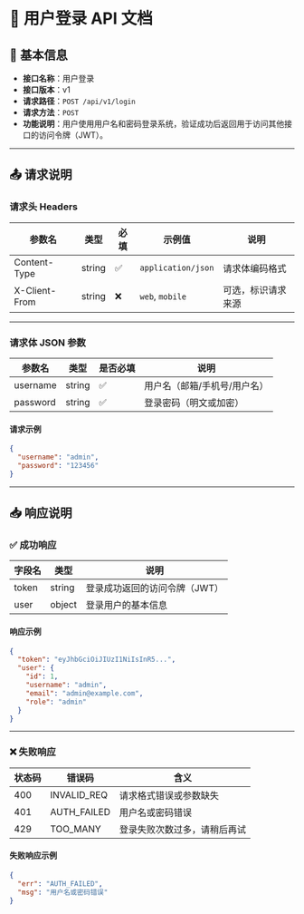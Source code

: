 # 🔐 用户登录 API 文档

## 🧾 基本信息

- **接口名称**：用户登录
- **接口版本**：v1
- **请求路径**：`POST /api/v1/login`
- **请求方法**：`POST`
- **功能说明**：用户使用用户名和密码登录系统，验证成功后返回用于访问其他接口的访问令牌（JWT）。

---

## 📤 请求说明

### 请求头 Headers

| 参数名         | 类型   | 必填 | 示例值              | 说明                |
|----------------|--------|------|---------------------|---------------------|
| Content-Type   | string | ✅   | `application/json`  | 请求体编码格式       |
| X-Client-From  | string | ❌   | `web`, `mobile`     | 可选，标识请求来源    |

---

### 请求体 JSON 参数

| 参数名   | 类型   | 是否必填 | 说明                         |
|----------|--------|----------|------------------------------|
| username | string | ✅        | 用户名（邮箱/手机号/用户名） |
| password | string | ✅        | 登录密码（明文或加密）      |

#### 请求示例

```json
{
  "username": "admin",
  "password": "123456"
}
```

---

## 📥 响应说明

### ✅ 成功响应

| 字段名 | 类型   | 说明                     |
|--------|--------|--------------------------|
| token  | string | 登录成功返回的访问令牌（JWT） |
| user   | object | 登录用户的基本信息           |

#### 响应示例

```json
{
  "token": "eyJhbGciOiJIUzI1NiIsInR5...",
  "user": {
    "id": 1,
    "username": "admin",
    "email": "admin@example.com",
    "role": "admin"
  }
}
```

---

### ❌ 失败响应

| 状态码 | 错误码      | 含义                         |
|--------|-------------|------------------------------|
| 400    | INVALID_REQ | 请求格式错误或参数缺失         |
| 401    | AUTH_FAILED | 用户名或密码错误               |
| 429    | TOO_MANY    | 登录失败次数过多，请稍后再试    |

#### 失败响应示例

```json
{
  "err": "AUTH_FAILED",
  "msg": "用户名或密码错误"
}
```